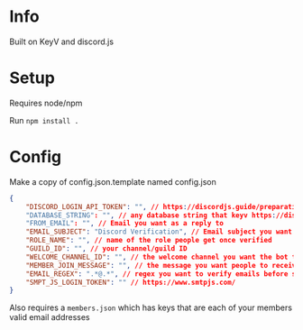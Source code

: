 # Info

Built on KeyV and discord.js

# Setup

Requires node/npm

Run `npm install .`

# Config

Make a copy of config.json.template named config.json


```json
{
    "DISCORD_LOGIN_API_TOKEN": "", // https://discordjs.guide/preparations/setting-up-a-bot-application.html#your-token
    "DATABASE_STRING": "", // any database string that keyv https://discordjs.guide/keyv/#installation
    "FROM_EMAIL": "", // Email you want as a reply to
    "EMAIL_SUBJECT": "Discord Verification", // Email subject you want
    "ROLE_NAME": "", // name of the role people get once verified
    "GUILD_ID": "", // your channel/guild ID
    "WELCOME_CHANNEL_ID": "", // the welcome channel you want the bot to operate on
    "MEMBER_JOIN_MESSAGE": "", // the message you want people to receive if they aren't in your members.json
    "EMAIL_REGEX": ".*@.*", // regex you want to verify emails before sending, could be domain specific
    "SMPT_JS_LOGIN_TOKEN": "" // https://www.smtpjs.com/
}
```

Also requires a `members.json` which has keys that are each of your members valid email addresses

